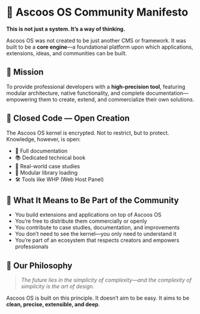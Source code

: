 # 🧭 Ascoos OS Community Manifesto

**This is not just a system. It’s a way of thinking.**

Ascoos OS was not created to be just another CMS or framework. It was built to be a **core engine**—a foundational platform upon which applications, extensions, ideas, and communities can be built.

## 🎯 Mission
To provide professional developers with a **high-precision tool**, featuring modular architecture, native functionality, and complete documentation—empowering them to create, extend, and commercialize their own solutions.

## 🔐 Closed Code — Open Creation
The Ascoos OS kernel is encrypted. Not to restrict, but to protect. Knowledge, however, is open:

- 📘 Full documentation  
- 📚 Dedicated technical book  
- 🧪 Real-world case studies  
- 🧩 Modular library loading  
- 🛠️ Tools like WHP (Web Host Panel)

## 🤝 What It Means to Be Part of the Community
- You build extensions and applications on top of Ascoos OS  
- You’re free to distribute them commercially or openly  
- You contribute to case studies, documentation, and improvements  
- You don’t need to see the kernel—you only need to understand it  
- You’re part of an ecosystem that respects creators and empowers professionals

## 🧠 Our Philosophy
> *The future lies in the simplicity of complexity—and the complexity of simplicity is the art of design.*

Ascoos OS is built on this principle. It doesn’t aim to be easy. It aims to be **clean, precise, extensible, and deep**.
